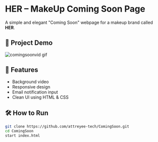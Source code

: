 #  HER – MakeUp Coming Soon Page

A simple and elegant "Coming Soon" webpage for a makeup brand called **HER**.


## 🎥 Project Demo

![comingsoonvid gif](https://github.com/user-attachments/assets/369d6916-76e4-4cd4-a284-a0127b6fe93b)





## 🚀 Features

- Background video
- Responsive design
- Email notification input
- Clean UI using HTML & CSS

## 🛠 How to Run

```bash
git clone https://github.com/attreyee-tech/ComingSoon.git
cd ComingSoon
start index.html


